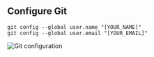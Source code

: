 

## Configure Git
```
git config --global user.name "[YOUR_NAME]"
git config --global user.email "[YOUR_EMAIL]"
```

![Git configuration](img/git-config.png "Git Configuration")

